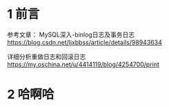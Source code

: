 # 1 前言
参考文章：
MySQL深入-binlog日志及事务日志   https://blog.csdn.net/ljxbbss/article/details/98943634


详细分析重做日志和回滚日志  https://my.oschina.net/u/4414119/blog/4254700/print


# 2 哈啊哈